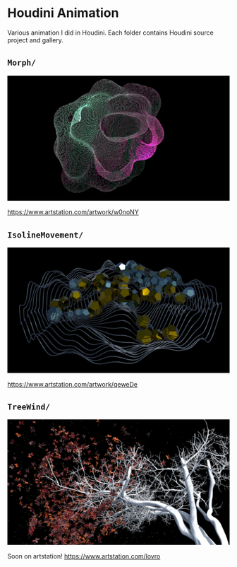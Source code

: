 # Houdini Animation

Various animation I did in Houdini. Each folder contains Houdini source project and gallery.

## `Morph/`

![](Morph/gallery/morph.mantra1.0273.jpg)

https://www.artstation.com/artwork/w0noNY

## `IsolineMovement/`

![](IsolineMovement/gallery/iso_lines.mantra1.0156.jpg)

https://www.artstation.com/artwork/qeweDe

## `TreeWind/`

![](TreeWind/gallery/tree_wind.mantra1.0064.jpg)

Soon on artstation! https://www.artstation.com/lovro

